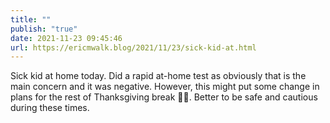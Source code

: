 ```yaml
---
title: ""
publish: "true"
date: 2021-11-23 09:45:46
url: https://ericmwalk.blog/2021/11/23/sick-kid-at.html
---
```


Sick kid at home today. Did a rapid at-home test as obviously that is the main concern and it was negative. However, this might put some change in plans for the rest of Thanksgiving break 🤔😔. Better to be safe and cautious during these times.